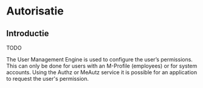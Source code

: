 # Autorisatie

## Introductie

TODO

The User Management Engine is used to configure the user’s permissions. This can only be done for users with an M-Profile (employees) or for system accounts.
Using the Authz or MeAutz service it is possible for an application to request the user's permission.
